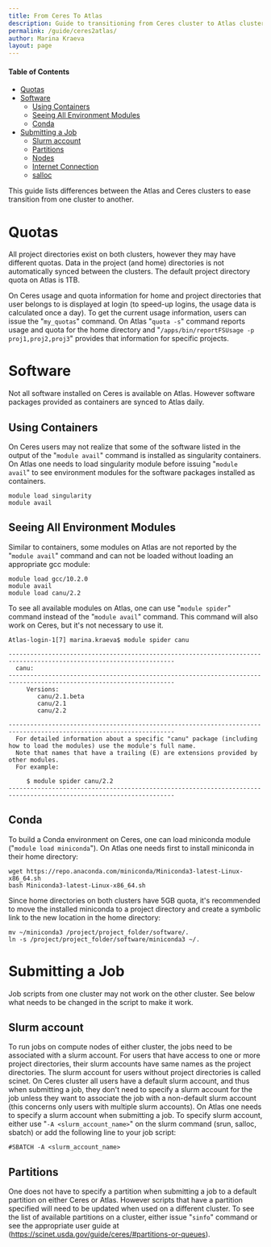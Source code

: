 ```yaml
---
title: From Ceres To Atlas
description: Guide to transitioning from Ceres cluster to Atlas cluster
permalink: /guide/ceres2atlas/
author: Marina Kraeva
layout: page
---
```


#### Table of Contents
* [Quotas](#quotas)
* [Software](#software)
  * [Using Containers](#using-containers)
  * [Seeing All Environment Modules](#seeing-all-environment-modules)
  * [Conda](#conda) 
* [Submitting a Job](#submitting-a-job)
  * [Slurm account](#slurm-account)
  * [Partitions](#partitions)
  * [Nodes](#nodes)
  * [Internet Connection](#internet-connection)
  * [salloc](#salloc)

This guide lists differences between the Atlas and Ceres clusters to ease transition from one cluster to another.

# Quotas

All project directories exist on both clusters, however they may have different quotas. Data in the project (and home) directories is not automatically synced between the clusters. The default project directory quota on Atlas is 1TB. 

On Ceres usage and quota information for home and project directories that user belongs to is displayed at login (to speed-up logins, the usage data is calculated once a day). To get the current usage information, users can issue the "`my_quotas`" command. On Atlas "`quota -s`" command reports usage and quota for the home directory and "`/apps/bin/reportFSUsage -p proj1,proj2,proj3`" provides that information for specific projects.

# Software

Not all software installed on Ceres is available on Atlas. However software packages provided as containers are synced to Atlas daily.

## Using Containers

On Ceres users may not realize that some of the software listed in the output of the "`module avail`" command is installed as singularity containers. On Atlas one needs to load singularity module before issuing "`module avail`" to see environment modules for the software packages installed as containers.

```
module load singularity
module avail
```

## Seeing All Environment Modules

Similar to containers, some modules on Atlas are not reported by the "`module avail`" command and can not be loaded without loading an appropriate gcc module: 

```
module load gcc/10.2.0
module avail
module load canu/2.2
```

To see all available modules on Atlas, one can use "`module spider`" command instead of the "`module avail`" command. This command will also work on Ceres, but it's not necessary to use it.

```
Atlas-login-1[7] marina.kraeva$ module spider canu

--------------------------------------------------------------------------------------------------------------------
  canu:
--------------------------------------------------------------------------------------------------------------------
     Versions:
        canu/2.1.beta
        canu/2.1
        canu/2.2

--------------------------------------------------------------------------------------------------------------------
  For detailed information about a specific "canu" package (including how to load the modules) use the module's full name.
  Note that names that have a trailing (E) are extensions provided by other modules.
  For example:

     $ module spider canu/2.2
--------------------------------------------------------------------------------------------------------------------
```

## Conda

To build a Conda environment on Ceres, one can load miniconda module ("`module load miniconda`"). On Atlas one needs first to install miniconda in their home directory:

```
wget https://repo.anaconda.com/miniconda/Miniconda3-latest-Linux-x86_64.sh
bash Miniconda3-latest-Linux-x86_64.sh
```

Since home directories on both clusters have 5GB quota, it's recommended to move the installed miniconda to a project directory and create a symbolic link to the new location in the home directory:

```
mv ~/miniconda3 /project/project_folder/software/.
ln -s /project/project_folder/software/miniconda3 ~/.
```

# Submitting a Job

Job scripts from one cluster may not work on the other cluster. See below what needs to be changed in the script to make it work.

## Slurm account

To run jobs on compute nodes of either cluster, the jobs need to be associated with a slurm account. For users that have access to one or more project directories, their slurm accounts have same names as the project directories. The slurm account for users without project directories is called scinet. On Ceres cluster all users have a default slurm account, and thus when submitting a job, they don't need to specify a slurm account for the job unless they want to associate the job with a non-default slurm account (this concerns only users with multiple slurm accounts). On Atlas one needs to specify a slurm account when submitting a job. To specify slurm account, either use "`-A <slurm_account_name>`" on the slurm command (srun, salloc, sbatch) or add the following line to your job script:
```
#SBATCH -A <slurm_account_name>
```

## Partitions

One does not have to specify a partition when submitting a job to a default partition on either Ceres or Atlas. However scripts that have a partition specified will need to be updated when used on a different cluster. To see the list of available partitions on a cluster, either issue "`sinfo`" command or see the appropriate user guide at (https://scinet.usda.gov/guide/ceres/#partitions-or-queues).
